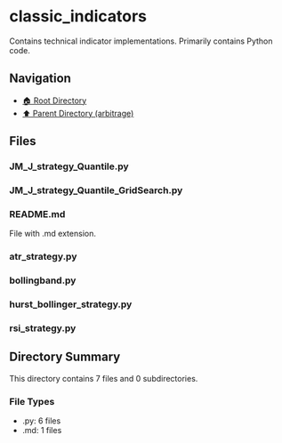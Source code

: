 # classic_indicators

Contains technical indicator implementations. Primarily contains Python code.

## Navigation

* [🏠 Root Directory](../../README.md)
* [⬆️ Parent Directory (arbitrage)](../README.md)

## Files

### JM_J_strategy_Quantile.py

### JM_J_strategy_Quantile_GridSearch.py

### README.md

File with .md extension.

### atr_strategy.py

### bollingband.py

### hurst_bollinger_strategy.py

### rsi_strategy.py

## Directory Summary

This directory contains 7 files and 0 subdirectories.

### File Types

* .py: 6 files
* .md: 1 files
